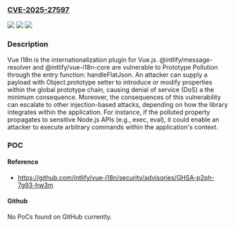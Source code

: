### [CVE-2025-27597](https://cve.mitre.org/cgi-bin/cvename.cgi?name=CVE-2025-27597)
![](https://img.shields.io/static/v1?label=Product&message=vue-i18n&color=blue)
![](https://img.shields.io/static/v1?label=Version&message=%3D%20%3E%3D%209.1.0%2C%20%3C%209.14.3%20&color=brighgreen)
![](https://img.shields.io/static/v1?label=Vulnerability&message=CWE-1321%3A%20Improperly%20Controlled%20Modification%20of%20Object%20Prototype%20Attributes%20('Prototype%20Pollution')&color=brighgreen)

### Description

Vue I18n is the internationalization plugin for Vue.js. @intlify/message-resolver and @intlify/vue-i18n-core are vulnerable to Prototype Pollution through the entry function: handleFlatJson. An attacker can supply a payload with Object.prototype setter to introduce or modify properties within the global prototype chain, causing denial of service (DoS) a the minimum consequence. Moreover, the consequences of this vulnerability can escalate to other injection-based attacks, depending on how the library integrates within the application. For instance, if the polluted property propagates to sensitive Node.js APIs (e.g., exec, eval), it could enable an attacker to execute arbitrary commands within the application's context.

### POC

#### Reference
- https://github.com/intlify/vue-i18n/security/advisories/GHSA-p2ph-7g93-hw3m

#### Github
No PoCs found on GitHub currently.

